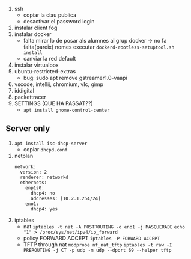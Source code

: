 1. ssh
    - copiar la clau publica
    - desactivar el password login
1. instalar client fog
1. instalar docker
    - falta mirar lo de posar als alumnes al grup docker -> no fa falta(pareix) nomes executar
      `dockerd-rootless-setuptool.sh install`
    - canviar la red default
1. instalar virtualbox
1. ubuntu-restricted-extras
    - bug: sudo apt remove gstreamer1.0-vaapi
1. vscode, intellij, chromium, vlc, gimp
1. iddigital
1. packettracer
1. SETTINGS (QUE HA PASSAT??)
    - `apt install gnome-control-center`

## Server only
1. `apt install isc-dhcp-server`
    - copiar `dhcpd.conf`
1. netplan
    ```
    network:
      version: 2
      renderer: networkd
      ethernets:
        enp1s0:
          dhcp4: no
          addresses: [10.2.1.254/24]
        eno1:
          dhcp4: yes
    ```
1. iptables
    - nat
        `iptables -t nat -A POSTROUTING -o eno1 -j MASQUERADE`
        `echo "1" > /proc/sys/net/ipv4/ip_forward`
    - policy  FORWARD ACCEPT
        `iptables -P FORWARD ACCEPT`
    - TFTP through nat
        `modprobe nf_nat_tftp`
        `iptables -t raw -I PREROUTING -j CT -p udp -m udp --dport 69 --helper tftp`      
